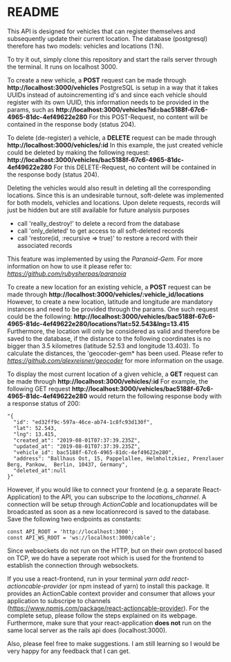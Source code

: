 # README
This API is designed for vehicles that can register themselves and subsequently update their current location.
The database (postgresql) therefore has two models: vehicles and locations (1:N).

To try it out, simply clone this repository and start the rails server through the terminal. It runs on localhost 3000.

To create a new vehicle, a **POST** request can be made through **http://localhost:3000/vehicles**
PostgreSQL is setup in a way that it takes UUIDs instead of autoincrementing id's and since each vehicle should register with its own UUID, this information needs to be provided in the params, such as **http://localhost:3000/vehicles?id=bac5188f-67c6-4965-81dc-4ef49622e280**
For this POST-Request, no content will be contained in the response body (status 204).

To delete (de-register) a vehicle, a **DELETE** request can be made through **http://localhost:3000/vehicles/:id**
In this example, the just created vehicle could be deleted by making the following request: **http://localhost:3000/vehicles/bac5188f-67c6-4965-81dc-4ef49622e280**
For this DELETE-Request, no content will be contained in the response body (status 204).

Deleting the vehicles would also result in deleting all the corresponding locations. Since this is an undesirable turnout, soft-delete was implemented for both models, vehicles and locations.
Upon delete requests, records will just be hidden but are still available for future analysis purposes
  - call 'really_destroy!' to delete a record from the database
  - call 'only_deleted' to get access to all soft-deleted records
  - call 'restore(id, :recursive => true)' to restore a record with their associated records

This feature was implemented by using the *Paranoid-Gem*. For more information on how to use it please refer to: *https://github.com/rubysherpas/paranoia*

To create a new location for an existing vehicle, a **POST** request can be made through **http://localhost:3000/vehicles/:vehicle_id/locations**
However, to create a new location, latitude and longitude are mandatory instances and need to be provided through the params.
One such request could be the following: **http://localhost:3000/vehicles/bac5188f-67c6-4965-81dc-4ef49622e280/locations?lat=52.543&lng=13.415**
Furthermore, the location will only be considered as valid and therefore be saved to the database, if the distance to the following coordinates is no bigger than 3.5 kilometres (latitude 52.53 and longitude 13.403).
To calculate the distances, the 'geocoder-gem* has been used. Please refer to *https://github.com/alexreisner/geocoder* for more information on the usage.

To display the most current location of a given vehicle, a **GET** request can be made through **http://localhost:3000/vehicles/:id**
For example, the following GET request **http://localhost:3000/vehicles/bac5188f-67c6-4965-81dc-4ef49622e280** would return the following response body with a response status of 200:
  ```
  "{
    "id": "ed32ff9c-597a-46ce-ab74-1c8fc93d130f",
    "lat": 52.543,
    "lng": 13.415,
    "created_at": "2019-08-01T07:37:39.235Z",
    "updated_at": "2019-08-01T07:37:39.235Z",
    "vehicle_id": bac5188f-67c6-4965-81dc-4ef49622e280",
    "address": "Ballhaus Ost, 15, Pappelallee, Helmholtzkiez, Prenzlauer Berg, Pankow,  Berlin, 10437, Germany",
    "deleted_at":null
  }"
  ```

However, if you would like to connect your frontend (e.g. a separate React-Application) to the API, you can subscripe to the *locations_channel*. A connection will be setup through *ActionCable* and locationupdates will be broadcasted as soon as a new locationrecord is saved to the database.
Save the following two endpoints as constants:
  ```
  const API_ROOT = 'http://localhost:3000';
  const API_WS_ROOT = 'ws://localhost:3000/cable';
  ```
Since websockets do not run on the HTTP, but on their own protocol based on TCP, we do have a seperate root which is used for the frontend to establish the connection through websockets.

If you use a react-frontend, run in your terminal *yarn add react-actioncable-provider* (or npm instead of yarn) to install this package. It provides an ActionCable context provider and consumer that allows your application to subscripe to channels (https://www.npmjs.com/package/react-actioncable-provider).
For the complete setup, please follow the steps explained on its webpage.
Furthermore, make sure that your react-application **does not** run on the same local server as the rails api does (localhost:3000).

Also, please feel free to make suggestions. I am still learning so I would be very happy for any feedback that I can get.
